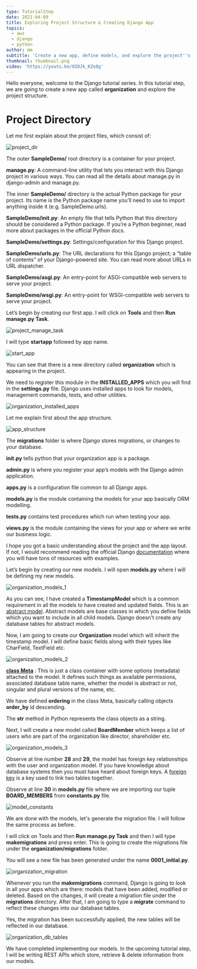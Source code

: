 ```yaml
---
type: TutorialStep
date: 2021-04-09
title: Exploring Project Structure & Creating Django App
topics:
  - aws
  - django
  - python
author: mm
subtitle: 'Create a new app, define models, and explore the project''s structure.'
thumbnail: thumbnail.png
video: 'https://youtu.be/OIOJk_KZe8g'
---
```


Hello everyone, welcome to the Django tutorial series. In this tutorial step, we
are going to create a new app called **organization** and explore the
project structure.

# Project Directory

Let me first explain about the project files, which consist of:

![project_dir](steps/step1.png)

The outer **SampleDemo/** root directory is a container for your project.

**manage.py**: A command-line utility that lets you interact with this Django project in various ways. You can read all the details about manage.py in django-admin and manage.py.

The inner **SampleDemo/** directory is the actual Python package for your project. Its name is the Python package name you’ll need to use to import anything inside it (e.g. SampleDemo.urls).

**SampleDemo/**init**.py**: An empty file that tells Python that this directory should be considered a Python package. If you’re a Python beginner, read more about packages in the official Python docs.

**SampleDemo/settings.py**: Settings/configuration for this Django project.

**SampleDemo/urls.py**: The URL declarations for this Django project; a “table of contents” of your Django-powered site. You can read more about URLs in URL dispatcher.

**SampleDemo/asgi.py**: An entry-point for ASGI-compatible web servers to serve your project.

**SampleDemo/wsgi.py**: An entry-point for WSGI-compatible web servers to serve your project.

Let’s begin by creating our first app. I will click on **Tools** and then **Run manage.py Task**.

![project_manage_task](steps/step2.png)

I will type **startapp** followed by app name.

![start_app](steps/step3.png)

You can see that there is a new directory called **organization** which is appearing in the project.

We need to register this module in the **INSTALLED_APPS** which you will find
in the **settings.py** file. Django uses installed apps to look for models,
management commands, tests, and other utilities.

![organization_installed_apps](steps/step4.png)

Let me explain first about the app structure.

![app_structure](steps/step5.png)

The **migrations** folder is where Django stores migrations, or changes to your database.

**__**init**__.py** tells python that your organization app is a package.

**admin.py** is where you register your app’s models with the Django admin application.

**apps.py** is a configuration file common to all Django apps.

**models.py** is the module containing the models for your app basically ORM modelling.

**tests.py** contains test procedures which run when testing your app.

**views.py** is the module containing the views for your app or where we write our business logic.

I hope you got a basic understanding about the project and the app layout.
If not, I would recommend reading the official Django [documentation](https://docs.djangoproject.com/en/3.2/)
where you will have tons of resources with examples.

Let’s begin by creating our new models. I will open **models.py** where
I will be defining my new models.

![organization_models_1](steps/step6.png)

As you can see, I have created a **TimestampModel** which is a common requirement
in all the models to have created and updated fields. This is
an [abstract model](https://docs.djangoproject.com/en/3.1/topics/db/models/#abstract-base-classes).
Abstract models are base classes in which you define fields which you want to
include in all child models. Django doesn't create any database tables
for abstract models.

Now, I am going to create our **Organization** model which will
inherit the timestamp model. I will define basic fields along with their
types like CharField, TextField etc.

![organization_models_2](steps/step7.png)

**[class Meta](https://docs.djangoproject.com/en/3.1/topics/db/models/#meta-options)** : This is just a
class container with some options (metadata) attached to the model. It defines
such things as available permissions, associated database table name, whether the model is abstract or not,
singular and plural versions of the name, etc.

We have defined **ordering** in the class Meta,
basically calling objects **order_by** id descending.

The **__**str**__** method in Python represents the class objects as a string.

Next, I will create a new model called **BoardMember** which keeps a
list of users who are part of the organization like director, shareholder etc.

![organization_models_3](steps/step8.png)

Observe at line number **28** and **29**, the model has foreign key
relationships with the user and organization model. If you have knowledge about
database systems then you must have heard about foreign keys. A [foreign key](https://en.wikipedia.org/wiki/Foreign_key)
is a key used to link two tables together.

Observe at line **30** in **models.py** file where we are importing
our tuple **BOARD_MEMBERS** from **constants.py** file.

![model_constants](steps/step9.png)

We are done with the models, let's generate the migration file.
I will follow the same process as before.

I will click on Tools and then **Run manage.py Task** and then
I will type **makemigrations** and press enter. This is going to create
the migrations file under the **organization/migrations** folder.

You will see a new file has been generated under the name **0001_initial.py**.

![organization_migration](steps/step10.png)

Whenever you run the **makemigrations** command, Django is going to look
in all your apps which are there: models that have been added, modified
or deleted. Based on the changes, it will create a migration file
under the **migrations** directory. After that, I am going to type a
**migrate** command to reflect these changes into our database tables.

Yes, the migration has been successfully applied, the new tables will be
reflected in our database.

![organization_db_tables](steps/step11.png)

We have completed implementing our models. In the upcoming tutorial step, I will
be writing REST APIs which store, retrieve & delete information from our models.
